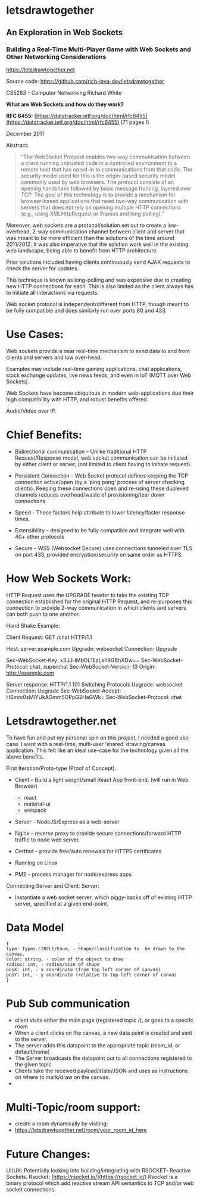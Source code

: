 # letsdrawtogether

## An Exploration in Web Sockets
  
### Building a Real-Time Multi-Player Game with Web Sockets and Other Networking Considerations

https://letsdrawtogether.net

Source code:
https://github.com/rich-java-dev/letsdrawtogether

CS5283 - Computer Networking
Richard White

**What are Web Sockets and how do they work?**

**RFC 6455:** [https://datatracker.ietf.org/doc/html/rfc6455](https://datatracker.ietf.org/doc/html/rfc6455) (71 pages !)

December 2011

Abstract:


>“The WebSocket Protocol enables two-way communication between a client running untrusted code in a controlled environment to a remote host that has opted-in to communications from that code.  The security
model used for this is the origin-based security model commonly used
by web browsers.  The protocol consists of an opening handshake
followed by basic message framing, layered over TCP.  The goal of this technology is to provide a mechanism for browser-based applications that need two-way communication with servers that does not rely on opening multiple HTTP connections (e.g., using XMLHttpRequest or iframes and long polling).”

Moreover, web sockets are a protocol/solution set out to create a low-overhead, 2-way communication channel between client and server that was meant to be more efficient than the solutions of the time around 2011/2012. It was also imperative that the solution work well in the existing web landscape, being able to benefit from HTTP architecture.

Prior solutions included having clients continuously send AJAX requests to check the server for updates.

This technique is known as long-polling and was expensive due to creating new HTTP connections for each. This is also limited as the client always has to initiate all interactions via requests.

Web socket protocol is independent/different from HTTP, though meant to be fully compatible and does similarly run over ports 80 and 433.

# Use Cases:

Web sockets provide a near real-time mechanism to send data to and from clients and servers and low over-head.

Examples may include real-time gaming applications, chat applications, stock exchange updates, live news feeds, and even in IoT (MQTT over Web Sockets).

Web Sockets have become ubiquitous in modern web-applications due their high compatibility with HTTP, and robust benefits offered.

Audio/Video over IP.

# Chief Benefits:

- Bidirectional communication – Unlike traditional HTTP Request/Response model, web socket communication can be initiated by either client or server, (not limited to client having to initiate request).

- Persistent Connection – Web Socket protocol defines keeping the TCP connection active/open (by a ‘ping pong’ process of server checking clients). Keeping these connections open and re-using these duplexed channels reduces overhead/waste of provisioning/tear down connections.

- Speed - These factors help attribute to lower latency/faster response times.  
- Extensibility – designed to be fully compatible and integrate well with 40+ other protocols

- Secure – WSS (Websocket Secure) uses connections tunneled over TLS on port 433, provided encryption/security on same order as HTTPS.

# How Web Sockets Work:

HTTP Request uses the UPGRADE header to take the existing TCP connection established for the original HTTP Request, and re-purposes this connection to provide 2-way communication in which clients and servers can both push to one another.

Hand Shake Example:

Client Request:
  GET /chat HTTP/1.1

Host: server.example.com
Upgrade: websocket
Connection: Upgrade

Sec-WebSocket-Key: x3JJHMbDL1EzLkh9GBhXDw==
Sec-WebSocket-Protocol: chat, superchat
Sec-WebSocket-Version: 13
Origin: http://example.com

Server response:
HTTP/1.1 101 Switching Protocols
Upgrade: websocket
Connection: Upgrade
Sec-WebSocket-Accept: HSmrc0sMlYUkAGmm5OPpG2HaGWk=
Sec-WebSocket-Protocol: chat


# Letsdrawtogether.net

To have fun and put my personal spin on this project, I needed a good use-case.
I went with a real-time, multi-user ‘shared’ drawing/canvas application.
This felt like an ideal use-case for the technology given all the above benefits.

First Iteration/Proto-type (Proof of Concept).

- Client – Build a light weight/small React App front-end. (will run in Web Browser)
	- react
	- material-ui
	- webpack
	
- Server – NodeJS/Express as a web-server
- Nginx – reverse proxy to provide secure connections/forward HTTP traffic to node web server.
- Certbot – provide free/auto renewals for HTTPS certificates
- Running on Linux
- PM2 - process manager for node/express apps

Connecting Server and Client:
Server:
- Instantiate a web socket server, which piggy-backs off of existing HTTP server, specified at a given end-point.

# Data Model
```
{
type: Types.CIRCLE/Enum, - Shape/classification to  be drawn to the canvas.
color: string, - color of the object to draw
radius: int, - radius/size of shape
posX: int, - x coordinate (from top left corner of canvas)
posY: int, - y coordinate (relative to top left corner of canvas
}
```
# Pub Sub communication
- client visits either the main page (registered topic /), or goes to a specifc room
- When a client clicks on the canvas, a new data point is created and sent to the server.
- The server adds this datapoint to the appropriate topic (room_id, or default/home)
- The Server broadcasts the datapoint out to all connections registered to the given topic.
- Clients take the received payload/state/JSON and uses as instructions on where to mark/draw on the canvas.
- 

# Multi-Topic/room support:
- create a room dynamically by visiting:
- https://letsdrawtogether.net/room/your_room_id_here


# Future Changes: 
UI/UX:
Potentially looking into building/integrating with RSOCKET- Reactive Sockets. Rsocket: [https://rsocket.io/](https://rsocket.io/)
Rsocket is a binary protocol which add reactive stream API semantics to TCP and/or web socket connections.
